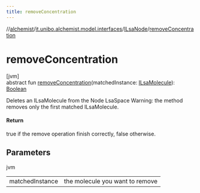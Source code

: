 ```yaml
---
title: removeConcentration
---
```

//[alchemist](../../../index.html)/[it.unibo.alchemist.model.interfaces](../index.html)/[ILsaNode](index.html)/[removeConcentration](remove-concentration.html)



# removeConcentration



[jvm]\
abstract fun [removeConcentration](remove-concentration.html)(matchedInstance: [ILsaMolecule](../-i-lsa-molecule/index.html)): [Boolean](https://kotlinlang.org/api/latest/jvm/stdlib/kotlin/-boolean/index.html)



Deletes an ILsaMolecule from the Node LsaSpace Warning: the method removes only the first matched ILsaMolecule.



#### Return



true if the remove operation finish correctly, false otherwise.



## Parameters


jvm

| | |
|---|---|
| matchedInstance | the molecule you want to remove |





